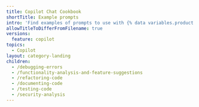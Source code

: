 ```yaml
---
title: Copilot Chat Cookbook
shortTitle: Example prompts
intro: 'Find examples of prompts to use with {% data variables.product.prodname_copilot_chat %}.'
allowTitleToDifferFromFilename: true
versions:
  feature: copilot
topics:
  - Copilot
layout: category-landing
children:
  - /debugging-errors
  - /functionality-analysis-and-feature-suggestions
  - /refactoring-code
  - /documenting-code
  - /testing-code
  - /security-analysis
---
```

